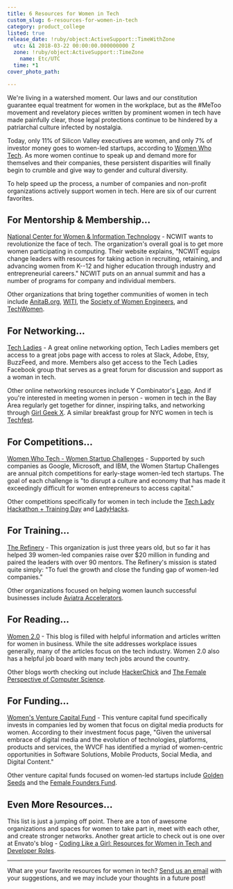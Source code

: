 ```yaml
---
title: 6 Resources for Women in Tech
custom_slug: 6-resources-for-women-in-tech
category: product_college
listed: true
release_date: !ruby/object:ActiveSupport::TimeWithZone
  utc: &1 2018-03-22 00:00:00.000000000 Z
  zone: !ruby/object:ActiveSupport::TimeZone
    name: Etc/UTC
  time: *1
cover_photo_path: 

---
```

We're living in a watershed moment. Our laws and our constitution guarantee equal treatment for women in the workplace, but as the #MeToo movement and revelatory pieces written by prominent women in tech have made painfully clear, those legal protections continue to be hindered by a patriarchal culture infected by nostalgia.

Today, only 11% of Silicon Valley executives are women, and only 7% of investor money goes to women-led startups, according to [Women Who Tech](https://www.womenwhotech.com/resources). As more women continue to speak up and demand more for themselves and their companies, these persistent disparities will finally begin to crumble and give way to gender and cultural diversity.

To help speed up the process, a number of companies and non-profit organizations actively support women in tech. Here are six of our current favorites.

## For Mentorship & Membership...

[National Center for Women & Information Technology](https://www.ncwit.org/) - NCWIT wants to revolutionize the face of tech. The organization's overall goal is to get more women participating in computing. Their website explains, "NCWIT equips change leaders with resources for taking action in recruiting, retaining, and advancing women from K--12 and higher education through industry and entrepreneurial careers." NCWIT puts on an annual summit and has a number of programs for company and individual members.

Other organizations that bring together communities of women in tech include [AnitaB.org](https://anitab.org/), [WITI](https://www.witi.com/), the [Society of Women Engineers](http://societyofwomenengineers.swe.org/), and [TechWomen](https://www.techwomen.org/).

## For Networking...

[Tech Ladies](https://www.hiretechladies.com/join) - A great online networking option, Tech Ladies members get access to a great jobs page with access to roles at Slack, Adobe, Etsy, BuzzFeed, and more. Members also get access to the Tech Ladies Facebook group that serves as a great forum for discussion and support as a woman in tech.

Other online networking resources include Y Combinator's [Leap](https://leap.ycombinator.com/). And if you're interested in meeting women in person - women in tech in the Bay Area regularly get together for dinner, inspiring talks, and networking through [Girl Geek X](http://girlgeek.io/). A similar breakfast group for NYC women in tech is [Techfest](http://www.techfest-club.com/).

## For Competitions...

[Women Who Tech - Women Startup Challenges](https://www.womenwhotech.com/women-startup-challenge) - Supported by such companies as Google, Microsoft, and IBM, the Women Startup Challenges are annual pitch competitions for early-stage women-led tech startups. The goal of each challenge is "to disrupt a culture and economy that has made it exceedingly difficult for women entrepreneurs to access capital."

Other competitions specifically for women in tech include the [Tech Lady Hackathon + Training Day](https://techladyhackathon.org/) and [LadyHacks](http://ladyhacks.org/).

## For Training...

[The Refinery](http://therefineryct.com/#home) - This organization is just three years old, but so far it has helped 39 women-led companies raise over $20 million in funding and paired the leaders with over 90 mentors. The Refinery's mission is stated quite simply: "To fuel the growth and close the funding gap of women-led companies."

Other organizations focused on helping women launch successful businesses include [Aviatra Accelerators](http://aviatraaccelerators.org/).

## For Reading...

[Women 2.0](http://www.women2.com/) - This blog is filled with helpful information and articles written for women in business. While the site addresses workplace issues generally, many of the articles focus on the tech industry. Women 2.0 also has a helpful job board with many tech jobs around the country.

Other blogs worth checking out include [HackerChick](http://hackerchick.com/) and [The Female Perspective of Computer Science](http://compscigail.blogspot.ca/).

## For Funding...

[Women's Venture Capital Fund](http://www.womensvcfund.com/) - This venture capital fund specifically invests in companies led by women that focus on digital media products for women. According to their investment focus page, "Given the universal embrace of digital media and the evolution of technologies, platforms, products and services, the WVCF has identified a myriad of women-centric opportunities in Software Solutions, Mobile Products, Social Media, and Digital Content."

Other venture capital funds focused on women-led startups include [Golden Seeds](http://www.goldenseeds.com/) and the [Female Founders Fund](https://femalefoundersfund.com/).

## Even More Resources...

This list is just a jumping off point. There are a ton of awesome organizations and spaces for women to take part in, meet with each other, and create stronger networks. Another great article to check out is one over at Envato's blog - [Coding Like a Girl: Resources for Women in Tech and Developer Roles](https://envato.com/blog/coding-like-girl-resources-women-tech-developer-roles/).

----
What are your favorite resources for women in tech? [Send us an email](mailto:hello@makeschool.com) with your suggestions, and we may include your thoughts in a future post!
